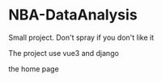 # NBA-DataAnalysis
Small project. Don't spray if you don't like it

The project use vue3 and django

the home page
